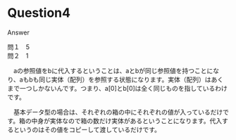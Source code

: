 # Question4

Answer

問１　5  
問２　1  

　aの参照値をbに代入するということは、aとbが同じ参照値を持つことになり、aもbも同じ実体（配列）を参照する状態になります。実体（配列）はあくまで一つしかないんです。つまり、a[0]とb[0]は全く同じものを指しているわけです。

　基本データ型の場合は、それぞれの箱の中にそれぞれの値が入っているだけです。箱の中身が実体なので箱の数だけ実体があるということになります。代入するというのはその値をコピーして渡しているだけです。
